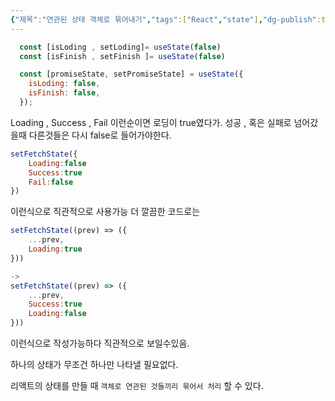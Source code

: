 ```yaml
---
{"제목":"연관된 상태 객체로 묶어내기","tags":["React","state"],"dg-publish":true,"permalink":"/v2/studynotes/react/bundling-with-associated-state-objects/","dgPassFrontmatter":true}
---
```




```jsx
  const [isLoding , setLoding]= useState(false)  
  const [isFinish , setFinish ]= useState(false)
```


```jsx
  const [promiseState, setPromiseState] = useState({
    isLoding: false,
    isFinish: false,
  });
```

Loading  , Success , Fail 이런순이면 로딩이 true였다가. 성공 , 혹은 실패로 넘어갔을때 다른것들은 다시 false로 들어가야한다.

```jsx
setFetchState({
	Loading:false
	Success:true
	Fail:false
})
```

이런식으로 직관적으로 사용가능 더 깔끔한 코드로는

```jsx
setFetchState((prev) => ({
	...prev,
	Loading:true
}))

-> 
setFetchState((prev) => ({
	...prev,
	Success:true
	Loading:false
}))
```

이런식으로 작성가능하다 직관적으로 보일수있음.

하나의 상태가 무조건 하나만 나타낼 필요없다.

리액트의 상태를 만들 때 `객체로 연관된 것들끼리 묶어서 처리` 할 수 있다.
